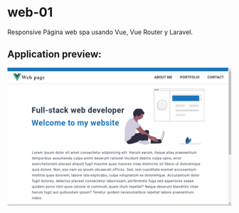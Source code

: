 # web-01

Responsive Página web spa usando Vue, Vue Router y Laravel.

## Application preview:

<p align="center"> 
  <img src="./resources/img/preview.png" /> 
</p>
